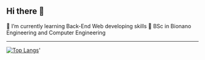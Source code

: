 ## Hi there 👋


🌱 I’m currently learning Back-End Web developing skills
🏫 BSc in Bionano Engineering and Computer Engineering

---
[![Top Langs](https://github-readme-stats.vercel.app/api/top-langs/?username=SubinLee8)](https://github.com/anuraghazra/github-readme-stats)'


<!--
**SubinLee8/SubinLee8** is a ✨ _special_ ✨ repository because its `README.md` (this file) appears on your GitHub profile.

Here are some ideas to get you started:

- 🔭 I’m currently working on ...
- 🌱 I’m currently learning ...
- 👯 I’m looking to collaborate on ...
- 🤔 I’m looking for help with ...
- 💬 Ask me about ...
- 📫 How to reach me: ...
- 😄 Pronouns: ...
- ⚡ Fun fact: ...
-->
